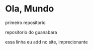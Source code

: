 # Ola, Mundo 
 primeiro repositorio 
 
repositorio do guanabara 

essa linha eu add no site, imprecionante 
